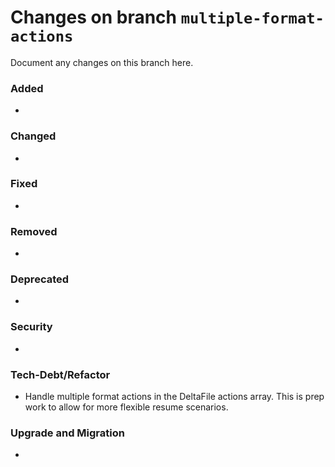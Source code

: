 # Changes on branch `multiple-format-actions`
Document any changes on this branch here.
### Added
- 

### Changed
- 

### Fixed
- 

### Removed
- 

### Deprecated
- 

### Security
- 

### Tech-Debt/Refactor
- Handle multiple format actions in the DeltaFile actions array. This is prep work to allow for more flexible resume scenarios.

### Upgrade and Migration
- 

